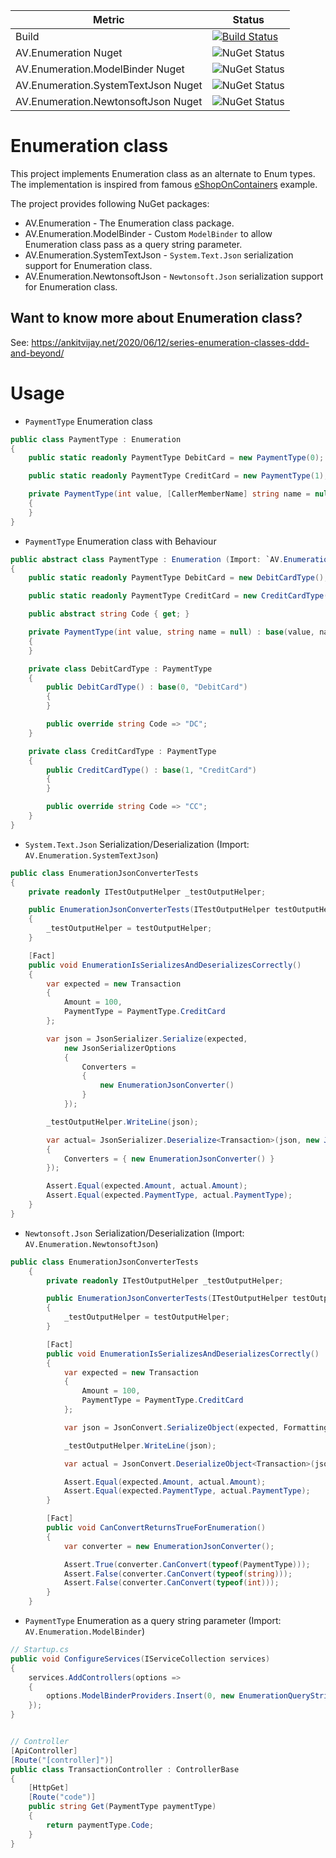 
|  Metric      | Status |
| ---------    | ---------| 
| Build | [![Build Status](https://dev.azure.com/ankitvijay/Enumeration/_apis/build/status/Enumeration-CI?branchName=master)](https://dev.azure.com/ankitvijay/Enumeration/_build/latest?definitionId=1&branchName=master)|
| AV.Enumeration Nuget | ![NuGet Status](https://img.shields.io/nuget/v/AV.Enumeration.svg) |
| AV.Enumeration.ModelBinder Nuget | ![NuGet Status](https://img.shields.io/nuget/v/AV.Enumeration.ModelBinder.svg) |
| AV.Enumeration.SystemTextJson Nuget | ![NuGet Status](https://img.shields.io/nuget/v/AV.Enumeration.SystemTextJson.svg) |
| AV.Enumeration.NewtonsoftJson Nuget | ![NuGet Status](https://img.shields.io/nuget/v/AV.Enumeration.NewtonsoftJson.svg) |

# Enumeration class
This project implements Enumeration class as an alternate to Enum types. The implementation is inspired from famous [eShopOnContainers](https://github.com/dotnet-architecture/eShopOnContainers/blob/dev/src/Services/Ordering/Ordering.Domain/SeedWork/Enumeration.cs) example.

The project provides following NuGet packages:

- AV.Enumeration - The Enumeration class package.
- AV.Enumeration.ModelBinder - Custom `ModelBinder` to allow Enumeration class pass as a query string parameter.
- AV.Enumeration.SystemTextJson - `System.Text.Json` serialization support for Enumeration class.
- AV.Enumeration.NewtonsoftJson - `Newtonsoft.Json` serialization support for Enumeration class. 



## Want to know more about Enumeration class?
See: https://ankitvijay.net/2020/06/12/series-enumeration-classes-ddd-and-beyond/

# Usage

- `PaymentType` Enumeration class

```csharp
public class PaymentType : Enumeration
{
    public static readonly PaymentType DebitCard = new PaymentType(0);

    public static readonly PaymentType CreditCard = new PaymentType(1);

    private PaymentType(int value, [CallerMemberName] string name = null) : base(value, name)
    {
    }
}
````

- `PaymentType` Enumeration class with Behaviour

```csharp
public abstract class PaymentType : Enumeration (Import: `AV.Enumeration`)
{
    public static readonly PaymentType DebitCard = new DebitCardType();

    public static readonly PaymentType CreditCard = new CreditCardType();

    public abstract string Code { get; }

    private PaymentType(int value, string name = null) : base(value, name)
    {
    }

    private class DebitCardType : PaymentType
    {
        public DebitCardType() : base(0, "DebitCard")
        {
        }

        public override string Code => "DC";
    }

    private class CreditCardType : PaymentType
    {
        public CreditCardType() : base(1, "CreditCard")
        {
        }

        public override string Code => "CC";
    }
}
```


- `System.Text.Json` Serialization/Deserialization (Import: `AV.Enumeration.SystemTextJson`)

```csharp
public class EnumerationJsonConverterTests
{
    private readonly ITestOutputHelper _testOutputHelper;

    public EnumerationJsonConverterTests(ITestOutputHelper testOutputHelper)
    {
        _testOutputHelper = testOutputHelper;
    }

    [Fact]
    public void EnumerationIsSerializesAndDeserializesCorrectly()
    {
        var expected = new Transaction
        {
            Amount = 100,
            PaymentType = PaymentType.CreditCard
        };

        var json = JsonSerializer.Serialize(expected,
            new JsonSerializerOptions
            {
                Converters =
                {
                    new EnumerationJsonConverter()
                }
            });

        _testOutputHelper.WriteLine(json);

        var actual= JsonSerializer.Deserialize<Transaction>(json, new JsonSerializerOptions()
        {
            Converters = { new EnumerationJsonConverter() }
        });

        Assert.Equal(expected.Amount, actual.Amount);
        Assert.Equal(expected.PaymentType, actual.PaymentType);
    }
}
```

- `Newtonsoft.Json` Serialization/Deserialization (Import: `AV.Enumeration.NewtonsoftJson`)

```csharp
public class EnumerationJsonConverterTests
    {
        private readonly ITestOutputHelper _testOutputHelper;

        public EnumerationJsonConverterTests(ITestOutputHelper testOutputHelper)
        {
            _testOutputHelper = testOutputHelper;
        }

        [Fact]
        public void EnumerationIsSerializesAndDeserializesCorrectly()
        {
            var expected = new Transaction
            {
                Amount = 100,
                PaymentType = PaymentType.CreditCard
            };

            var json = JsonConvert.SerializeObject(expected, Formatting.Indented, new EnumerationJsonConverter());

            _testOutputHelper.WriteLine(json);

            var actual = JsonConvert.DeserializeObject<Transaction>(json, new EnumerationJsonConverter());

            Assert.Equal(expected.Amount, actual.Amount);
            Assert.Equal(expected.PaymentType, actual.PaymentType);
        }

        [Fact]
        public void CanConvertReturnsTrueForEnumeration()
        {
            var converter = new EnumerationJsonConverter();

            Assert.True(converter.CanConvert(typeof(PaymentType)));
            Assert.False(converter.CanConvert(typeof(string)));
            Assert.False(converter.CanConvert(typeof(int)));
        }
    }
```

- `PaymentType` Enumeration as a query string parameter (Import: `AV.Enumeration.ModelBinder`)

```csharp
// Startup.cs
public void ConfigureServices(IServiceCollection services)
{
    services.AddControllers(options =>
    {
        options.ModelBinderProviders.Insert(0, new EnumerationQueryStringModelBinderProvider());
    });
}
```

```csharp

// Controller
[ApiController]
[Route("[controller]")]
public class TransactionController : ControllerBase
{
    [HttpGet]
    [Route("code")]
    public string Get(PaymentType paymentType)
    {
        return paymentType.Code;
    }
}
```
